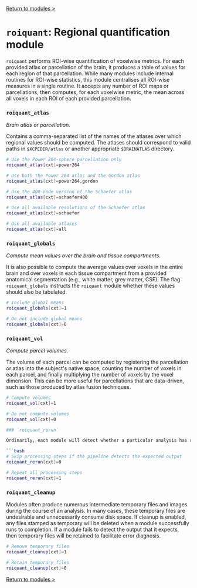 [Return to modules >](https://pipedocs.github.io//modules)

# `roiquant`: Regional quantification module

`roiquant` performs ROI-wise quantification of voxelwise metrics. For each provided atlas or parcellation of the brain, it produces a table of values for each region of that parcellation. While many modules include internal routines for ROI-wise statistics, this module centralises all ROI-wise measures in a single routine. It accepts any number of ROI maps or parcellations, then computes, for each voxelwise metric, the mean across all voxels in each ROI of each provided parcellation.

### `roiquant_atlas`

_Brain atlas or parcellation._

Contains a comma-separated list of the names of the atlases over which regional values should be computed. The atlases should correspond to valid paths in `$XCPEDIR/atlas` or another appropriate `$BRAINATLAS` directory.

```bash
# Use the Power 264-sphere parcellation only
roiquant_atlas[cxt]=power264

# Use both the Power 264 atlas and the Gordon atlas
roiquant_atlas[cxt]=power264,gordon

# Use the 400-node version of the Schaefer atlas
roiquant_atlas[cxt]=schaefer400

# Use all available resolutions of the Schaefer atlas
roiquant_atlas[cxt]=schaefer

# Use all available atlases
roiquant_atlas[cxt]=all
```

### `roiquant_globals`

_Compute mean values over the brain and tissue compartments._

It is also possible to compute the average values over voxels in the entire brain and over voxels in each tissue compartment from a provided anatomical segmentation (e.g., white matter, grey matter, CSF). The flag `roiquant_globals` instructs the `roiquant` module whether these values should also be tabulated.

```bash
# Include global means
roiquant_globals[cxt]=1

# Do not include global means
roiquant_globals[cxt]=0
```

### `roiquant_vol`

_Compute parcel volumes._

The volume of each parcel can be computed by registering the parcellation or atlas into the subject's native space, counting the number of voxels in each parcel, and finally multiplying the number of voxels by the voxel dimension. This can be more useful for parcellations that are data-driven, such as those produced by atlas fusion techniques.

```bash
# Compute volumes
roiquant_vol[cxt]=1

# Do not compute volumes
roiquant_vol[cxt]=0

### `roiquant_rerun`

Ordinarily, each module will detect whether a particular analysis has run to completion before beginning it. If re-running is disabled, then the module will immediately skip to the next stage of analysis. Otherwise, any completed analyses will be repeated.If you change the run parameters, you should rerun any modules downstream of the change.

```bash
# Skip processing steps if the pipeline detects the expected output
roiquant_rerun[cxt]=0

# Repeat all processing steps
roiquant_rerun[cxt]=1
```

### `roiquant_cleanup`

Modules often produce numerous intermediate temporary files and images during the course of an analysis. In many cases, these temporary files are undesirable and unnecessarily consume disk space. If cleanup is enabled, any files stamped as temporary will be deleted when a module successfully runs to completion. If a module fails to detect the output that it expects, then temporary files will be retained to facilitate error diagnosis.

```bash
# Remove temporary files
roiquant_cleanup[cxt]=1

# Retain temporary files
roiquant_cleanup[cxt]=0
```

[Return to modules >](https://pipedocs.github.io//modules)
